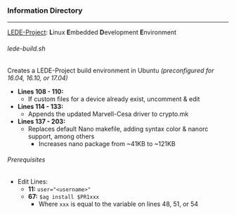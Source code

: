 ### Information Directory ###
---

[LEDE-Project](https://lede-project.org/): **L**inux **E**mbedded **D**evelopment **E**nvironment

###### lede-build.sh ######
Creates a LEDE-Project build environment in Ubuntu _(preconfigured for 16.04, 16.10, or 17.04)_
  - **Lines 108 - 110:**
    - If custom files for a device already exist, uncomment & edit
  - **Lines 114 - 133:**
    - Appends the updated Marvell-Cesa driver to crypto.mk
  - **Lines 137 - 203:**
    - Replaces default Nano makefile, adding syntax color & nanorc support, among others
      - Increases nano package from ~41KB to ~121KB

###### Prerequisites ######
  - Edit Lines:
    - **11:** `user="<username>"`
    - **67:** `$ag install $PR1xxx`
      - Where `xxx` is equal to the variable on lines 48, 51, or 54
